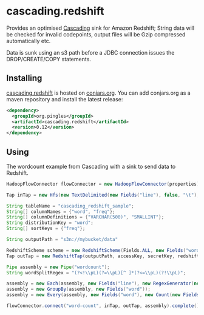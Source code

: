 # cascading.redshift

Provides an optimised [Cascading](http://cascading.org) sink for Amazon Redshift; String data will be checked for invalid codepoints, output files will be Gzip compressed automatically etc.

Data is sunk using an s3 path before a JDBC connection issues the DROP/CREATE/COPY statements.

## Installing

[cascading.redshift](http://conjars.org/org.pingles/cascading.redshift) is hosted on [conjars.org](http://conjars.org). You can add conjars.org as a
maven repository and install the latest release:

```xml
<dependency>
  <groupId>org.pingles</groupId>
  <artifactId>cascading.redshift</artifactId>
  <version>0.12</version>
</dependency>
```

## Using

The wordcount example from Cascading with a sink to send data to Redshift. 

```java
HadoopFlowConnector flowConnector = new HadoopFlowConnector(properties);

Tap inTap = new Hfs(new TextDelimited(new Fields("line"), false, "\t"), inputPath);

String tableName = "cascading_redshift_sample";
String[] columnNames = {"word", "freq"};
String[] columnDefinitions = {"VARCHAR(500)", "SMALLINT"};
String distributionKey = "word";
String[] sortKeys = {"freq"};

String outputPath = "s3n://mybucket/data"

RedshiftScheme scheme = new RedshiftScheme(Fields.ALL, new Fields("word", "count"), tableName, columnNames, columnDefinitions, distributionKey, sortKeys, new String[] {}, "\001");
Tap outTap = new RedshiftTap(outputPath, accessKey, secretKey, redshiftJdbcUrl, redshiftUsername, redshiftPassword, scheme, SinkMode.REPLACE);

Pipe assembly = new Pipe("wordcount");
String wordSplitRegex = "(?<!\\pL)(?=\\pL)[^ ]*(?<=\\pL)(?!\\pL)";

assembly = new Each(assembly, new Fields("line"), new RegexGenerator(new Fields("word"), wordSplitRegex));
assembly = new GroupBy(assembly, new Fields("word"));
assembly = new Every(assembly, new Fields("word"), new Count(new Fields("count")), new Fields("word", "count"));

flowConnector.connect("word-count", inTap, outTap, assembly).complete();
```
